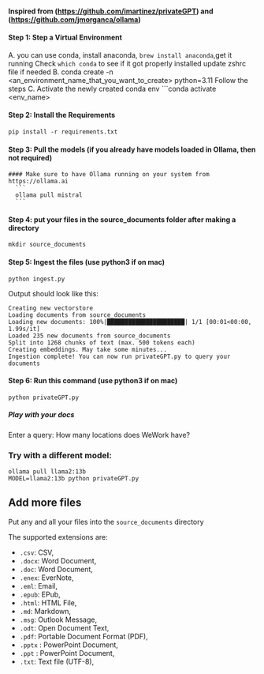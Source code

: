 #### Inspired from (https://github.com/imartinez/privateGPT) and (https://github.com/jmorganca/ollama)

#### Step 1: Step a Virtual Environment
A. you can use conda,
    install anaconda, ```brew install anaconda```,get it running
    Check ```which conda``` to see if it got properly installed
    update zshrc file if needed
B. conda create -n <an_environment_name_that_you_want_to_create> python=3.11
    Follow the steps
C. Activate the newly created conda env ```conda activate <env_name>

#### Step 2: Install the Requirements
```
pip install -r requirements.txt
```

#### Step 3: Pull the models (if you already have models loaded in Ollama, then not required)
    #### Make sure to have Ollama running on your system from https://ollama.ai
      ```
      ollama pull mistral
      ```

#### Step 4: put your files in the source_documents folder after making a directory
```
mkdir source_documents
```

#### Step 5: Ingest the files (use python3 if on mac)
```
python ingest.py
```

Output should look like this:
```shell
Creating new vectorstore
Loading documents from source_documents
Loading new documents: 100%|██████████████████████| 1/1 [00:01<00:00,  1.99s/it]
Loaded 235 new documents from source_documents
Split into 1268 chunks of text (max. 500 tokens each)
Creating embeddings. May take some minutes...
Ingestion complete! You can now run privateGPT.py to query your documents
```

#### Step 6: Run this command (use python3 if on mac)
```
python privateGPT.py
```

##### Play with your docs
Enter a query: How many locations does WeWork have?


### Try with a different model:
```
ollama pull llama2:13b
MODEL=llama2:13b python privateGPT.py
```

## Add more files

Put any and all your files into the `source_documents` directory

The supported extensions are:

- `.csv`: CSV,
- `.docx`: Word Document,
- `.doc`: Word Document,
- `.enex`: EverNote,
- `.eml`: Email,
- `.epub`: EPub,
- `.html`: HTML File,
- `.md`: Markdown,
- `.msg`: Outlook Message,
- `.odt`: Open Document Text,
- `.pdf`: Portable Document Format (PDF),
- `.pptx` : PowerPoint Document,
- `.ppt` : PowerPoint Document,
- `.txt`: Text file (UTF-8),
